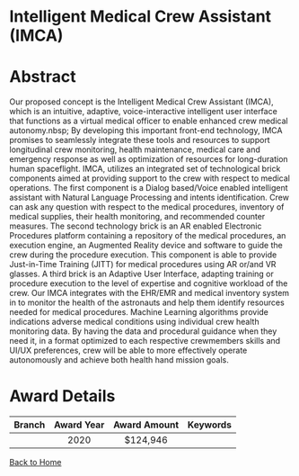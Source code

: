 
Intelligent Medical Crew Assistant (IMCA)
=========================================

# Abstract


Our proposed concept is the Intelligent Medical Crew Assistant (IMCA), which is an intuitive, adaptive, voice-interactive intelligent user interface that functions as a virtual medical officer to enable enhanced crew medical autonomy.nbsp; By developing this important front-end technology, IMCA promises to seamlessly integrate these tools and resources to support longitudinal crew monitoring, health maintenance, medical care and emergency response as well as optimization of resources for long-duration human spaceflight. IMCA, utilizes an integrated set of technological brick components aimed at providing support to the crew with respect to medical operations. The first component is a Dialog based/Voice enabled intelligent assistant with Natural Language Processing and intents identification. Crew can ask any question with respect to the medical procedures, inventory of medical supplies, their health monitoring, and recommended counter measures. The second technology brick is an AR enabled Electronic Procedures platform containing a repository of the medical procedures, an execution engine, an Augmented Reality device and software to guide the crew during the procedure execution. This component is able to provide Just-in-Time Training (JITT) for medical procedures using AR or/and VR glasses. A third brick is an Adaptive User Interface, adapting training or procedure execution to the level of expertise and cognitive workload of the crew. Our IMCA integrates with the EHR/EMR and medical inventory system in to monitor the health of the astronauts and help them identify resources needed for medical procedures. Machine Learning algorithms provide indications adverse medical conditions using individual crew health monitoring data. By having the data and procedural guidance when they need it, in a format optimized to each respective crewmembers skills and UI/UX preferences, crew will be able to more effectively operate autonomously and achieve both health hand mission goals.  

# Award Details

|Branch|Award Year|Award Amount|Keywords|
| :---: | :---: | :---: | :---: |
||2020|$124,946||
  
  


[Back to Home](https://github.com/chrischow/dod_sbir_awards#694)